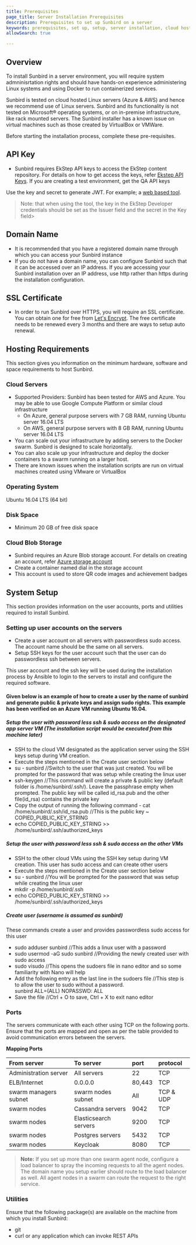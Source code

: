 ```yaml
---
title: Prerequisites
page_title: Server Installation Prerequisites
description: Prerequisites to set up Sunbird on a server
keywords: prerequisites, set up, setup, server installation, cloud hosting, hosting, 
allowSearch: true

---
```


## Overview

To install Sunbird in a server environment, you will require system admninisrtation rights and should have hands-on experience administering Linux systems and using Docker to run containerized services.

Sunbird is tested on cloud hosted Linux servers (Azure & AWS) and hence we recommend use of Linux servers. Sunbird and its functionality is not tested on Microsoft® operating systems, or on in-premise infrastructure, like rack mounted servers. The Sunbird installer has a known issue on virtual machines such as those created by VirtualBox or VMWare. 

Before starting the installation process, complete these pre-requisites. 

## API Key

* Sunbird requires EkStep API keys to access the EkStep content repository. For details on how to get access the keys, refer [Ekstep API Keys](developer-docs/server-installation/ekstep_keys). If you are creating a test environment, get the QA API keys

Use the key and secret to generate JWT.  For example; a [web based tool](http://jwtbuilder.jamiekurtz.com/). 
> Note: that when using the tool, the key in the EkStep Developer credentials should be set as the Issuer field and the secret in the Key field>

## Domain Name

* It is recommended that you have a registered domain name through which you can access your Sunbird instance
* If you do not have a domain name, you can configure Sunbird such that it can be accessed over an IP address. If you are accessing your Sunbird installation over an IP address, use http rather than https during the installation configuration.

## SSL Certificate

* In order to run Sunbird over HTTPS, you will require an SSL certificate. You can obtain one for free from [Let's Encrypt](https://letsencrypt.org/). The free certificate needs to be renewed every 3 months and there are ways to setup auto renewal.

## Hosting Requirements
This section gives you information on the minimum hardware, software and space requirements to host Sunbird.

### Cloud Servers

* Supported Providers: Sunbird has been tested for AWS and Azure. You may be able to use Google Compute Platform or similar cloud infrastructure
  * On Azure, general purpose servers with 7 GB RAM, running Ubuntu server 16.04 LTS
  * On AWS, general purpose servers with 8 GB RAM, running Ubuntu server 16.04 LTS
* You can scale out your infrastructure by adding servers to the Docker swarm. Sunbird is designed to scale horizontally.
* You can also scale up your infrastructure and deploy the docker containers to a swarm running on a larger host.
* There are known issues when the installation scripts are run on virtual machines created using VMware or VirtualBox 

### Operating System

Ubuntu 16.04 LTS (64 bit)

### Disk Space

* Minimum 20 GB of free disk space

### Cloud Blob Storage
* Sunbird requires an Azure Blob storage account. For details on creating an account, refer <a href="https://docs.microsoft.com/en-us/azure/storage/common/storage-create-storage-account" target="_blank">Azure storage account</a> 
* Create a container named dial in the storage account
* This account is used to store QR code images and achievement badges

## System Setup
This section provides information on the user accounts, ports and utilities required to install Sunbird.

### Setting up user accounts on the servers

* Create a user account on all servers with passwordless sudo access. The account name should be the same on all servers. 
* Setup SSH keys for the user account such that the user can do passwordless ssh between servers.

This user account and the ssh key will be used during the installation process by Ansible to login to the servers to install and configure the required software.

#### Given below is an example of how to create a user by the name of sunbird and generate public & private keys and assign sudo rights. This example has been verified on an Azure VM running Ubuntu 16.04.

##### Setup the user with password less ssh & sudo access on the designated app server VM (The installation script would be executed from this machine later)
- SSH to the cloud VM designated as the application server using the SSH keys setup during VM creation.
- Execute the steps mentioned in the Create user section below
- su - sunbird //Switch to the user that was just created. You will be prompted for the password that was setup while creating the linux user
- ssh-keygen //This command will create a private & public key (default folder is /home/sunbird/.ssh/). Leave the passphrase empty when prompted. The public key will be called id_rsa.pub and the other file(id_rsa) contains the private key
- Copy the output of running the following command - cat /home/sunbird/.ssh/id_rsa.pub //This is the public key ~ COPIED_PUBLIC_KEY_STRING
- echo COPIED_PUBLIC_KEY_STRING >> /home/sunbird/.ssh/authorized_keys

##### Setup the user with password less ssh & sudo access on the other VMs
- SSH to the other cloud VMs using the SSH key setup during VM creation. This user has sudo access and can create other users
- Execute the steps mentioned in the Create user section below
- su - sunbird //You will be prompted for the password that was setup while creating the linux user
- mkdir -p /home/sunbird/.ssh
- echo COPIED_PUBLIC_KEY_STRING >> /home/sunbird/.ssh/authorized_keys

##### Create user (username is assumed as sunbird)
These commands create a user and provides passwordless sudo access for this user

- sudo adduser sunbird //This adds a linux user with a password
- sudo usermod -aG sudo sunbird //Providing the newly created user with sudo access
- sudo visudo //This opens the sudoers file in nano editor and so some familiarity with Nano will help
- Add the following entry as the last line in the sudoers file //This step is to allow the user to sudo without a  password.  
sunbird     ALL=(ALL) NOPASSWD: ALL
- Save the file //Ctrl + O to save, Ctrl + X to exit nano editor

### Ports
The servers communicate with each other using TCP on the following ports. Ensure that the ports are mapped and open as per the table provided to avoid communication errors between the servers.   

**Mapping Ports**

|From server |To server|port| protocol|
|:-----      |:-------|:--------|:------|
|Administration server|All servers|22|TCP|
|ELB/Internet|0.0.0.0|80,443|TCP|
|swarm managers subnet|swarm nodes subnet|All|TCP & UDP|
|swarm nodes|Cassandra servers|9042|TCP|
|swarm nodes|Elasticsearch servers| 9200 |TCP|
|swarm nodes|Postgres servers| 5432|TCP|
|swarm nodes|Keycloak| 8080|TCP|

> **Note:** If you set up more than one swarm agent node, configure a load balancer to spray the incoming requests to all the agent nodes. The domain name you setup earlier should route to the load balancer as well. All agent nodes in a swarm can route the request to the right service.

### Utilities
Ensure that the following package(s) are available on the machine from which you install Sunbird:

* git
* curl or any application which can invoke REST APIs
